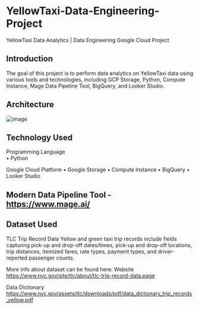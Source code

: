 # YellowTaxi-Data-Engineering-Project
YellowTaxi Data Analytics | Data Engineering Google Cloud Project

## Introduction
The goal of this project is to perform data analytics on YellowTaxi data using various tools and technologies, including GCP Storage, Python, Compute Instance, Mage Data Pipeline Tool, BigQuery, and Looker Studio.

## Architecture
![image](https://github.com/UgurcanDeniz/YellowTaxi-Data-Engineering-Project/assets/136558513/b93ddd97-26cb-4936-b43a-33fe37a907a1)

## Technology Used

Programming Language  
•	Python

Google Cloud Platform
•	Google Storage
•	Compute Instance
•	BigQuery
•	Looker Studio

## Modern Data Pipeline Tool - https://www.mage.ai/

## Dataset Used

TLC Trip Record Data Yellow and green taxi trip records include fields capturing pick-up and drop-off dates/times, pick-up and drop-off locations, trip distances, itemized fares, rate types, payment types, and driver-reported passenger counts.

More info about dataset can be found here:
Website 
https://www.nyc.gov/site/tlc/about/tlc-trip-record-data.page

Data Dictionary
https://www.nyc.gov/assets/tlc/downloads/pdf/data_dictionary_trip_records_yellow.pdf
